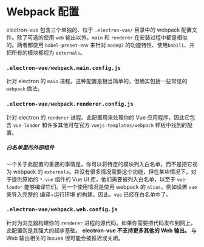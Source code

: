 # Webpack 配置

electron-vue 包含三个单独的、位于 `.electron-vue/` 目录中的 webpack 配置文件。除了可选的使用 `web` 输出以外，`main` 和 `renderer` 在安装过程中都是相似的。两者都使用 `babel-preset-env` 来针对 `node@7` 的功能特性、使用`babili`、并把所有的模块都视为 `externals`。

### `.electron-vue/webpack.main.config.js`

针对 electron 的 `main` 进程。这种配置是相当简单的，但确实包括一些常见的 `webpack` 做法。

### `.electron-vue/webpack.renderer.config.js`

针对 electron 的 `renderer` 进程。此配置用来处理你的 Vue 应用程序，因此它包含 `vue-loader` 和许多其他可在官方 `vuejs-templates/webpack` 样板中找到的配置。

##### 白名单里的外部组件

一个关于此配置的重要的事情是，你可以将特定的模块列入白名单，而不是把它视为 webpack 的 `externals`。并没有很多情况需要这个功能，但在某些情况下，对于提供原始的 `*.vue` 组件的 Vue UI 库，他们需要被列入白名单，以至于 `vue-loader` 能够编译它们。另一个使用情况是使用 webpack 的 `alias`，例如设置 `vue` 来导入完整的 编译+运行环境 的构建。因此，`vue` 已经在白名单中了。

### `.electron-vue/webpack.web.config.js`

针对为浏览器构建你的 `renderer` 进程的源代码。如果你需要把代码发布到网上，此配置则是其强大的起步基础。 **electron-vue 不支持更多其他的 Web 输出。** 与 Web 输出相关的 Issues 很可能会被推迟或关闭。
